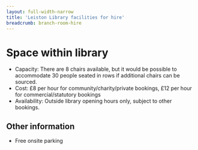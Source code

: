 ```yaml
---
layout: full-width-narrow
title: 'Leiston Library facilities for hire'
breadcrumb: branch-room-hire
---
```

# Space within library

* Capacity: There are 8 chairs available, but it would be possible to accommodate 30 people seated in rows if additional chairs can be sourced.
* Cost: £8 per hour for community/charity/private bookings, £12 per hour for commercial/statutory bookings
* Availability: Outside library opening hours only, subject to other bookings.

## Other information

* Free onsite parking
